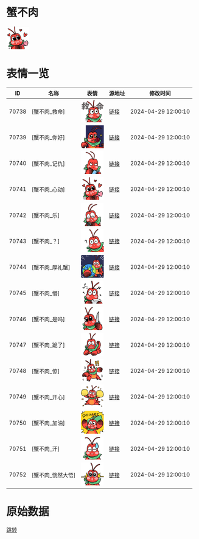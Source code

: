 # 蟹不肉

<img src="./cover.png" height="60" alt="cover" />

# 表情一览

|ID|名称|表情|源地址|修改时间|
|----|----|----|----|----|
|70738|[蟹不肉_救命]|<img src="./pic/070738_%5B蟹不肉_救命%5D.png" height="60" alt="救命"/>|[链接](https://i0.hdslb.com/bfs/garb/3e85352a09afada6ba1360833fdd148a9ceaf051.png)|2024-04-29 12:00:10|
|70739|[蟹不肉_你好]|<img src="./pic/070739_%5B蟹不肉_你好%5D.png" height="60" alt="你好"/>|[链接](https://i0.hdslb.com/bfs/garb/b74419a55c261f7f5f55a59575142c6b932d64df.png)|2024-04-29 12:00:10|
|70740|[蟹不肉_记仇]|<img src="./pic/070740_%5B蟹不肉_记仇%5D.png" height="60" alt="记仇"/>|[链接](https://i0.hdslb.com/bfs/garb/4ffbedc5c7ece746e873e1f3c4b62b43cb3020cb.png)|2024-04-29 12:00:10|
|70741|[蟹不肉_心动]|<img src="./pic/070741_%5B蟹不肉_心动%5D.png" height="60" alt="心动"/>|[链接](https://i0.hdslb.com/bfs/garb/c7004add7c279b8c008bdf4a5acdb1fb5750ee6c.png)|2024-04-29 12:00:10|
|70742|[蟹不肉_乐]|<img src="./pic/070742_%5B蟹不肉_乐%5D.png" height="60" alt="乐"/>|[链接](https://i0.hdslb.com/bfs/garb/3c0d766198b6b60dd5588e1485fbfb31b07d7b4c.png)|2024-04-29 12:00:10|
|70743|[蟹不肉_？]|<img src="./pic/070743_%5B蟹不肉_？%5D.png" height="60" alt="？"/>|[链接](https://i0.hdslb.com/bfs/garb/cecab1c7e4952e7f9c66ea297fc8bccc345cc70b.png)|2024-04-29 12:00:10|
|70744|[蟹不肉_厚礼蟹]|<img src="./pic/070744_%5B蟹不肉_厚礼蟹%5D.png" height="60" alt="厚礼蟹"/>|[链接](https://i0.hdslb.com/bfs/garb/cd67acae7d8ecc36bb81e82f367cc3323a2bb0e8.png)|2024-04-29 12:00:10|
|70745|[蟹不肉_懵]|<img src="./pic/070745_%5B蟹不肉_懵%5D.png" height="60" alt="懵"/>|[链接](https://i0.hdslb.com/bfs/garb/a853c6525fc48e5877cc2c69c9470ca7caeae294.png)|2024-04-29 12:00:10|
|70746|[蟹不肉_是吗]|<img src="./pic/070746_%5B蟹不肉_是吗%5D.png" height="60" alt="是吗"/>|[链接](https://i0.hdslb.com/bfs/garb/0c3808fd34607e13525d5a2b640a7a9c00423241.png)|2024-04-29 12:00:10|
|70747|[蟹不肉_跪了]|<img src="./pic/070747_%5B蟹不肉_跪了%5D.png" height="60" alt="跪了"/>|[链接](https://i0.hdslb.com/bfs/garb/2997de90031d3b944e69343a42b913f19574c49b.png)|2024-04-29 12:00:10|
|70748|[蟹不肉_惊]|<img src="./pic/070748_%5B蟹不肉_惊%5D.png" height="60" alt="惊"/>|[链接](https://i0.hdslb.com/bfs/garb/d678338cef804bfe575bc3838c74d3edf1c22e3e.png)|2024-04-29 12:00:10|
|70749|[蟹不肉_开心]|<img src="./pic/070749_%5B蟹不肉_开心%5D.png" height="60" alt="开心"/>|[链接](https://i0.hdslb.com/bfs/garb/b925a2dd7d8fa05f7c7208bac558530d3577c9d2.png)|2024-04-29 12:00:10|
|70750|[蟹不肉_加油]|<img src="./pic/070750_%5B蟹不肉_加油%5D.png" height="60" alt="加油"/>|[链接](https://i0.hdslb.com/bfs/garb/dfa267058323a33dd404025eb5a1bf07892db425.png)|2024-04-29 12:00:10|
|70751|[蟹不肉_汗]|<img src="./pic/070751_%5B蟹不肉_汗%5D.png" height="60" alt="汗"/>|[链接](https://i0.hdslb.com/bfs/garb/7947b96e76b5de89845c0674c65150c892267094.png)|2024-04-29 12:00:10|
|70752|[蟹不肉_恍然大悟]|<img src="./pic/070752_%5B蟹不肉_恍然大悟%5D.png" height="60" alt="恍然大悟"/>|[链接](https://i0.hdslb.com/bfs/garb/1895a6a4ddd5c9c2f35df8e35fb01ab5eca758b2.png)|2024-04-29 12:00:10|

# 原始数据

[跳转](./raw.json)

